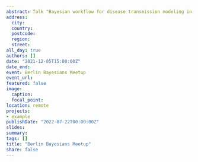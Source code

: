 ```yaml
---
abstract: Talk "Bayesian workflow for disease transmission modeling in Stan"
address:
  city: 
  country: 
  postcode: 
  region: 
  street: 
all_day: true
authors: []
date: "2021-12-05T15:00:00Z"
date_end: 
event: Berlin Bayesians Meetup
event_url: 
featured: false
image:
  caption: 
  focal_point: 
location: remote
projects:
- example
publishDate: "2022-07-22T00:00:00Z"
slides: 
summary: 
tags: []
title: "Berlin Bayesians Meetup"
share: false
---
```

